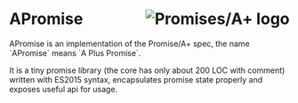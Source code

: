<h1>
    APromise
    <a href="https://promisesaplus.com/">
    <img src="https://promisesaplus.com/assets/logo-small.png" alt="Promises/A+ logo"
         title="Promises/A+ 1.0 compliant" align="right" />
    </a>
</h1>
APromise is an implementation of the Promise/A+ spec, the name `APromise` means `A Plus Promise`.

It is a tiny promise library (the core has only about 200 LOC with  comment) written with ES2015 syntax, encapsulates promise state properly and exposes useful api for usage.


